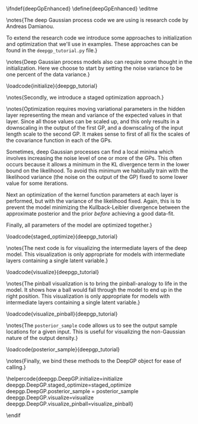 \ifndef{deepGpEnhanced}
\define{deepGpEnhanced}
\editme

\notes{The deep Gaussian process code we are using is research code by Andreas Damianou. 

To extend the research code we introduce some approaches to initialization and optimization that we'll use in examples. These approaches can be found in the ```deepgp_tutorial.py``` file.}

\notes{Deep Gaussian process models also can require some thought in the initialization. Here we choose to start by setting the noise variance to be one percent of the data variance.}

\loadcode{initialize}{deepgp_tutorial}

\notes{Secondly, we introduce a staged optimization approach.}

\notes{Optimization requires moving variational parameters in the hidden layer representing the mean and variance of the expected values in that layer. Since all those values can be scaled up, and this only results in a downscaling in the output of the first GP, and a downscaling of the input length scale to the second GP. It makes sense to first of all fix the scales of the covariance function in each of the GPs.

Sometimes, deep Gaussian processes can find a local minima which involves increasing the noise level of one or more of the GPs. This often occurs because it allows a minimum in the KL divergence term in the lower bound on the likelihood. To avoid this minimum we habitually train with the likelihood variance (the noise on the output of the GP) fixed to some lower value for some iterations.


Next an optimization of the kernel function parameters at each layer is performed, but with the variance of the likelihood fixed. Again, this is to prevent the model minimizing the Kullback-Leibler divergence between the approximate posterior and the prior *before* achieving a good data-fit. 

Finally, all parameters of the model are optimized together.}

\loadcode{staged_optimize}{deepgp_tutorial}

\notes{The next code is for visualizing the intermediate layers of the deep model. This visualization is only appropriate for models with intermediate layers containing a single latent variable.}

\loadcode{visualize}{deepgp_tutorial}

\notes{The pinball visualization is to bring the pinball-analogy to life in the model. It shows how a ball would fall through the model to end up in the right position. This visualization is only appropriate for models with intermediate layers containing a single latent variable.}

\loadcode{visualize_pinball}{deepgp_tutorial}

\notes{The ```posterior_sample``` code allows us to see the output sample locations for a given input. This is useful for visualizing the non-Gaussian nature of the output density.}

\loadcode{posterior_sample}{deepgp_tutorial}

\notes{Finally, we bind these methods to the DeepGP object for ease of calling.}

\helpercode{deepgp.DeepGP.initialize=initialize
deepgp.DeepGP.staged_optimize=staged_optimize
deepgp.DeepGP.posterior_sample = posterior_sample
deepgp.DeepGP.visualize=visualize
deepgp.DeepGP.visualize_pinball=visualize_pinball}

\endif
